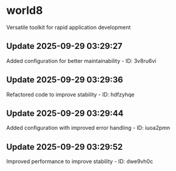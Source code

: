 # world8
Versatile toolkit for rapid application development

## Update 2025-09-29 03:29:27
Added configuration for better maintainability - ID: 3v8ru6vi


## Update 2025-09-29 03:29:36
Refactored code to improve stability - ID: hdfzyhqe


## Update 2025-09-29 03:29:44
Added configuration with improved error handling - ID: iuoa2pmn


## Update 2025-09-29 03:29:52
Improved performance to improve stability - ID: dwe9vh0c

